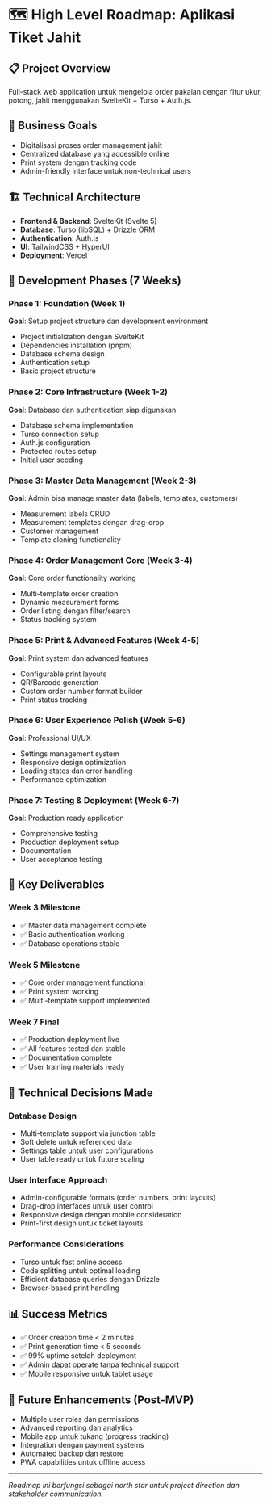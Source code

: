 # 🗺️ High Level Roadmap: Aplikasi Tiket Jahit

## 📋 Project Overview
Full-stack web application untuk mengelola order pakaian dengan fitur ukur, potong, jahit menggunakan SvelteKit + Turso + Auth.js.

## 🎯 Business Goals
- Digitalisasi proses order management jahit
- Centralized database yang accessible online
- Print system dengan tracking code
- Admin-friendly interface untuk non-technical users

## 🏗️ Technical Architecture
- **Frontend & Backend**: SvelteKit (Svelte 5)
- **Database**: Turso (libSQL) + Drizzle ORM
- **Authentication**: Auth.js
- **UI**: TailwindCSS + HyperUI
- **Deployment**: Vercel

## 📅 Development Phases (7 Weeks)

### Phase 1: Foundation (Week 1)
**Goal**: Setup project structure dan development environment
- Project initialization dengan SvelteKit
- Dependencies installation (pnpm)
- Database schema design
- Authentication setup
- Basic project structure

### Phase 2: Core Infrastructure (Week 1-2)
**Goal**: Database dan authentication siap digunakan
- Database schema implementation
- Turso connection setup
- Auth.js configuration
- Protected routes setup
- Initial user seeding

### Phase 3: Master Data Management (Week 2-3)
**Goal**: Admin bisa manage master data (labels, templates, customers)
- Measurement labels CRUD
- Measurement templates dengan drag-drop
- Customer management
- Template cloning functionality

### Phase 4: Order Management Core (Week 3-4)
**Goal**: Core order functionality working
- Multi-template order creation
- Dynamic measurement forms
- Order listing dengan filter/search
- Status tracking system

### Phase 5: Print & Advanced Features (Week 4-5)
**Goal**: Print system dan advanced features
- Configurable print layouts
- QR/Barcode generation
- Custom order number format builder
- Print status tracking

### Phase 6: User Experience Polish (Week 5-6)
**Goal**: Professional UI/UX
- Settings management system
- Responsive design optimization
- Loading states dan error handling
- Performance optimization

### Phase 7: Testing & Deployment (Week 6-7)
**Goal**: Production ready application
- Comprehensive testing
- Production deployment setup
- Documentation
- User acceptance testing

## 🎁 Key Deliverables

### Week 3 Milestone
- ✅ Master data management complete
- ✅ Basic authentication working
- ✅ Database operations stable

### Week 5 Milestone  
- ✅ Core order management functional
- ✅ Print system working
- ✅ Multi-template support implemented

### Week 7 Final
- ✅ Production deployment live
- ✅ All features tested dan stable
- ✅ Documentation complete
- ✅ User training materials ready

## 🔧 Technical Decisions Made

### Database Design
- Multi-template support via junction table
- Soft delete untuk referenced data
- Settings table untuk user configurations
- User table ready untuk future scaling

### User Interface Approach
- Admin-configurable formats (order numbers, print layouts)
- Drag-drop interfaces untuk user control
- Responsive design dengan mobile consideration
- Print-first design untuk ticket layouts

### Performance Considerations
- Turso untuk fast online access
- Code splitting untuk optimal loading
- Efficient database queries dengan Drizzle
- Browser-based print handling

## 📊 Success Metrics
- ✅ Order creation time < 2 minutes
- ✅ Print generation time < 5 seconds
- ✅ 99% uptime setelah deployment
- ✅ Admin dapat operate tanpa technical support
- ✅ Mobile responsive untuk tablet usage

## 🚀 Future Enhancements (Post-MVP)
- Multiple user roles dan permissions
- Advanced reporting dan analytics  
- Mobile app untuk tukang (progress tracking)
- Integration dengan payment systems
- Automated backup dan restore
- PWA capabilities untuk offline access

---

*Roadmap ini berfungsi sebagai north star untuk project direction dan stakeholder communication.*